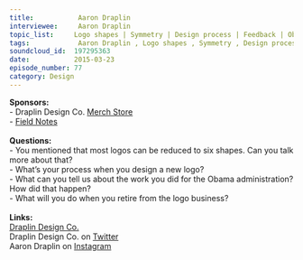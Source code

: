 ```yaml
--- 
title:           Aaron Draplin 
interviewee:     Aaron Draplin 
topic_list:     Logo shapes | Symmetry | Design process | Feedback | Obama logo | Retirement
tags:            Aaron Draplin , Logo shapes , Symmetry , Design process , Feedback , Obama logo , Retirement
soundcloud_id:  197295363
date:           2015-03-23
episode_number: 77
category: Design
---
```


<p class="show_notes_display"><b>Sponsors:<br></b>- Draplin Design Co. <a rel="nofollow" target="_blank" href="http://draplin.com/merch/">Merch Store</a><br>- <a rel="nofollow" target="_blank" href="http://fieldnotesbrand.com/">Field Notes</a><br><b><br>Questions:</b><br>- You mentioned that most logos can be reduced to six shapes. Can you talk more about that?<br>- What’s your process when you design a new logo?<br>- What can you tell us about the work you did for the Obama administration? How did that happen?<br>- What will you do when you retire from the logo business?<br><br><b>Links:</b><br><a rel="nofollow" target="_blank" href="http://draplin.com/">Draplin Design Co.</a><br>Draplin Design Co. on <a rel="nofollow" target="_blank" href="https://twitter.com/draplin">Twitter</a><br>Aaron Draplin on <a rel="nofollow" target="_blank" href="https://instagram.com/draplin">Instagram</a><br><br></p>

